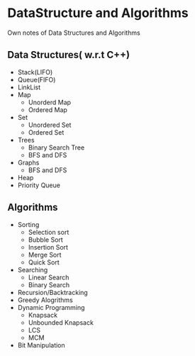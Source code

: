 # DataStructure and Algorithms
Own notes of Data Structures and Algorithms

## Data Structures( w.r.t C++)
- Stack(LIFO)
- Queue(FIFO)
- LinkList
- Map
  - Unorderd Map
  - Ordered Map
- Set
  - Unordered Set
  - Ordered Set
- Trees
  - Binary Search Tree
  - BFS and DFS  
- Graphs
  - BFS and DFS
- Heap
- Priority Queue

## Algorithms
- Sorting 
  - Selection sort
  - Bubble Sort
  - Insertion Sort
  - Merge Sort
  - Quick Sort
- Searching
  - Linear Search
  - Binary Search
- Recursion/Backtracking
- Greedy Alogrithms
- Dynamic Programming
  - Knapsack
  - Unbounded Knapsack
  - LCS
  - MCM
- Bit Manipulation





